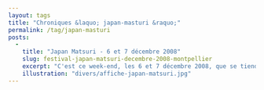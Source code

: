 ```yaml
---
layout: tags
title: "Chroniques &laquo; japan-masturi &raquo;"
permalink: /tag/japan-masturi
posts:
  -
    title: "Japan Matsuri - 6 et 7 décembre 2008"
    slug: festival-japan-matsuri-decembre-2008-montpellier
    excerpt: "C'est ce week-end, les 6 et 7 décembre 2008, que se tiendra à l'Hôtel de Ville de Montpellier la deuxième édition du festival Japan Matsuri réunissant comme l'indique le site internet de l'événement \"le subtil mélange du japon d’aujourd’hui et d’autrefois\".Au programme :- Cosplay- Défilés de mode- Karaoké- Jeux vidéo- Concerts Plus de"
    illustration: "divers/affiche-japan-matsuri.jpg"
---
```


